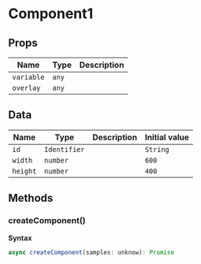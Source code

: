 # Component1

## Props

| Name            | Type  | Description |
| --------------- | ----- | ----------- |
| `variable`      | `any` |             |
| `overlay`       | `any` |             |

## Data

| Name     | Type         | Description | Initial value |
| -------- | ------------ | ----------- | ------------- |
| `id`     | `Identifier` |             | `String`      |
| `width`  | `number`     |             | `600`         |
| `height` | `number`     |             | `400`         |

## Methods

### createComponent()

**Syntax**

```typescript
async createComponent(samples: unknow): Promise
```
